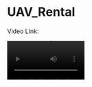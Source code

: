 # UAV_Rental


Video Link:

<video src= 'https://www.veed.io/view/82492f7e-558d-464e-af5b-396abee41f90?panel=share' width=180/>

